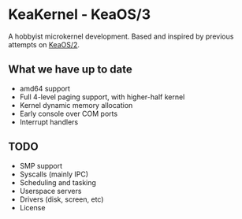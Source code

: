 # KeaKernel - KeaOS/3

A hobbyist microkernel development. Based and inspired by previous attempts on [KeaOS/2](https://gitlab.com/iagocq/keaos-2).

## What we have up to date

- amd64 support
- Full 4-level paging support, with higher-half kernel
- Kernel dynamic memory allocation
- Early console over COM ports
- Interrupt handlers

## TODO

- SMP support
- Syscalls (mainly IPC)
- Scheduling and tasking
- Userspace servers
- Drivers (disk, screen, etc)
- License
